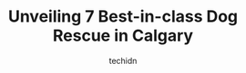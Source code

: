 ---
layout: ampstory
image: https://i0.wp.com/www.auto.or.id/wp-content/uploads/2023/06/pet-valu-0-calgary-1686322534.jpeg?resize=640,853
author: techidn
featured: false
description: Calgary, Alberta, Canada is a haven for Dog Rescue enthusiasts, boasting an impressive array of 7 top-notch establishments. Whether youre a seasoned connoisseur or simply curious to explore
title: Unveiling 7 Best-in-class Dog Rescue in Calgary
cover:
   title: Unveiling 7 Best-in-class Dog Rescue in Calgary
   subtitle: AUTO.OR.ID
   background: https://www.auto.or.id/wp-content/uploads/2023/06/pet-valu-0-calgary-1686322534.jpeg

pages: 
 - layout: thirds
   top: <h1>#1 AARCS Safe Haven — Alberta Animal Rescue Crew Society</h1>
   bottom: "<p>Below is a message to the lovely lady who fostered our cats until they found their forever home with us.Unfortunately the email address she used in 2020 is no longer avai</p>"
   background: https://www.auto.or.id/wp-content/uploads/2023/06/pet-valu-1-calgary-1686322536.jpeg
   backgroundblur: true
 - layout: thirds
   top: <h1>#2 MEOW Foundation</h1>
   bottom: "<p>35 Skyline Crescent NE, Calgary, AB T2K 5X2, Canada</p>"
   background: https://www.auto.or.id/wp-content/uploads/2023/06/pet-valu-2-calgary-1686322536.jpeg
   cta:
      link: https://www.auto.or.id/unveiling-7-best-in-class-dog-rescue-in-calgary/
      text: Unveiling 7 Best-in-class Dog Rescue in Calgary
 - layout: thirds
   top: <h1>#3 Animal Services Center</h1>
   bottom: "<p>2201 Portland St SE, Calgary, AB T2G 4M7, Canada</p>"
   background: https://images.unsplash.com/photo-1530675706010-bc677ce30ab6?ixlib=rb-4.0.3&ixid=MnwxMjA3fDB8MHxwaG90by1wYWdlfHx8fGVufDB8fHx8&auto=format&fit=crop&w=640&h=853&q=80
   cta:
      link: https://www.auto.or.id/unveiling-7-best-in-class-dog-rescue-in-calgary/
      text: Unveiling 7 Best-in-class Dog Rescue in Calgary
 - layout: thirds
   top: <h1>#4 Pet Valu</h1>
   bottom: "<p>1632 14 Ave NW #1812, Calgary, AB T2N 1M7, Canada</p>"
   background: https://images.unsplash.com/photo-1619843810942-f8010bb6916c?ixlib=rb-4.0.3&ixid=MnwxMjA3fDB8MHxwaG90by1wYWdlfHx8fGVufDB8fHx8&auto=format&fit=crop&w=640&h=853&q=80
   cta:
      link: https://www.auto.or.id/unveiling-7-best-in-class-dog-rescue-in-calgary/
      text: Unveiling 7 Best-in-class Dog Rescue in Calgary
 - layout: thirds
   top: <h1>#5 Pet Valu</h1>
   bottom: "<p>2220 68 St NE #126, Calgary, AB T1Y 6Y7, Canada</p>"
   background: https://images.unsplash.com/photo-1503736334956-4c8f8e92946d?ixlib=rb-4.0.3&ixid=MnwxMjA3fDB8MHxwaG90by1wYWdlfHx8fGVufDB8fHx8&auto=format&fit=crop&w=640&h=853&q=80
   cta:
      link: https://www.auto.or.id/unveiling-7-best-in-class-dog-rescue-in-calgary/
      text: Unveiling 7 Best-in-class Dog Rescue in Calgary
 - layout: thirds
   top: <h1>#6 Pet Valu</h1>
   bottom: "<p>8835 Macleod Trail SW #150, Calgary, AB T2H 0M2, Canada</p>"
   background: https://images.unsplash.com/photo-1596179570006-e6b11fac059b?ixlib=rb-4.0.3&ixid=MnwxMjA3fDB8MHxwaG90by1wYWdlfHx8fGVufDB8fHx8&auto=format&fit=crop&w=640&h=853&q=80
   cta:
      link: https://www.auto.or.id/unveiling-7-best-in-class-dog-rescue-in-calgary/
      text: Unveiling 7 Best-in-class Dog Rescue in Calgary
 - layout: thirds
   top: <h1>#7 Pet Valu</h1>
   bottom: "<p>1221 Canyon Meadows Dr SE, Calgary, AB T2J 6G2, Canada</p>"
   background: https://images.unsplash.com/photo-1639928844164-e530cf328bff?ixlib=rb-4.0.3&ixid=MnwxMjA3fDB8MHxwaG90by1wYWdlfHx8fGVufDB8fHx8&auto=format&fit=crop&w=640&h=853&q=80
   cta:
      link: https://www.auto.or.id/unveiling-7-best-in-class-dog-rescue-in-calgary/
      text: Unveiling 7 Best-in-class Dog Rescue in Calgary
 - layout: thirds
   middle: Continue reading...
   background: https://images.unsplash.com/photo-1626302592999-700a9a2383f3?ixlib=rb-4.0.3&ixid=MnwxMjA3fDB8MHxwaG90by1wYWdlfHx8fGVufDB8fHx8&auto=format&fit=crop&w=640&h=853&q=80
   cta:
      link: https://www.auto.or.id/unveiling-7-best-in-class-dog-rescue-in-calgary/
      text: Unveiling 7 Best-in-class Dog Rescue in Calgary

---